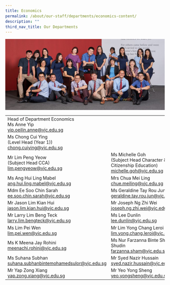 ```yaml
---
title: Economics
permalink: /about/our-staff/departments/economics-content/
description: ""
third_nav_title: Our Departments
---
```

![](/images/d-eco-1024x455.jpg)

|  |  | 
| -------- | -------- | 
|Head of Department Economics<br>Ms Anne Yip<br>[yip.oeilin.anne@vjc.edu.sg](mailto:yip.oeilin.anne@vjc.edu.sg)||
|Ms Chong Cui Ying<br>(Level Head (Year 1))<br>[chong.cuiying@vjc.edu.sg](mailto:chong.cuiying@vjc.edu.sg)||
|Mr Lim Peng Yeow<br>(Subject Head CCA)<br>[lim.pengyeow@vjc.edu.sg](mailto:lim.pengyeow@vjc.edu.sg)| Ms Michelle Goh<br>(Subject Head Character & Citizenship Education)<br>[michelle.goh@vjc.edu.sg](mailto:michelle.goh@vjc.edu.sg)|
|Ms Ang Hui Ling Mabel<br>[ang.hui.ling.mabel@vjc.edu.sg](mailto:ang.hui.ling.mabel@vjc.edu.sg)|Mrs Chua Mei Ling<br>[chue.meiling@vjc.edu.sg](mailto:chue.meiling@vjc.edu.sg)|
|Mdm Ee Soo Chin Sarah<br>[ee.soo.chin.sarah@vjc.edu.sg](mailto:ee.soo.chin.sarah@vjc.edu.sg)|Ms Geraldine Tay Rou Jun<br>[geraldine.tay.rou.jun@vjc.edu.sg](mailto:geraldine.tay.rou.jun@vjc.edu.sg)|
|Mr Jason Lim Kian Hui<br>[jason.lim.kian.hui@vjc.edu.sg](mailto:jason.lim.kian.hui@vjc.edu.sg)|	Mr Joseph Ng Zhi Wei<br>[joseph.ng.zhi.wei@vjc.edu.sg](mailto:joseph.ng.zhi.wei@vjc.edu.sg)|
|Mr Larry Lim Beng Teck<br>[larry.lim.bengteck@vjc.edu.sg](mailto:larry.lim.bengteck@vjc.edu.sg)	|Ms Lee Dunlin<br>[lee.dunlin@vjc.edu.sg](mailto:lee.dunlin@vjc.edu.sg)|
|Ms Lim Pei Wen<br>[lim.pei.wen@vjc.edu.sg](mailto:lim.pei.wen@vjc.edu.sg)	|Mr Lim Yong Chang Leroi<br>[lim.yong.chang.leroi@vjc.edu.sg](mailto:lim.yong.chang.leroi@vjc.edu.sg)|
|Ms K Meena Jay Rohini<br>[meenachi.rohini@vjc.edu.sg](mailto:meenachi.rohini@vjc.edu.sg)|	Ms Nur Farzanna Binte Sham Shudin<br>[farzanna.sham@vjc.edu.sg](mailto:farzanna.sham@vjc.edu.sg)|
|Ms Suhana Subhan<br>[suhana.subhanbintemohamedsulor@vjc.edu.sg](mailto:suhana.subhanbintemohamedsulor@vjc.edu.sg)	|Mr Syed Nazir Hussain<br>[syed.nazir.hussain@vjc.edu.sg](mailto:syed.nazir.hussain@vjc.edu.sg)|
|Mr Yap Zong Xiang<br>[yap.zong.xiang@vjc.edu.sg](mailto:yap.zong.xiang@vjc.edu.sg)|Mr Yeo Yong Sheng<br>[yeo.yongsheng@vjc.edu.sg](mailto:yeo.yongsheng@vjc.edu.sg)|